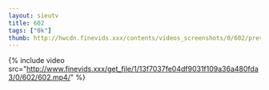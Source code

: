 ```yaml
--- 
layout: sieutv
title: 602
tags: ["0k"]
thumb: http://hwcdn.finevids.xxx/contents/videos_screenshots/0/602/preview.mp4.jpg
---
```

{% include video src="http://www.finevids.xxx/get_file/1/13f7037fe04df9031f109a36a480fda3/0/602/602.mp4/" %} 
